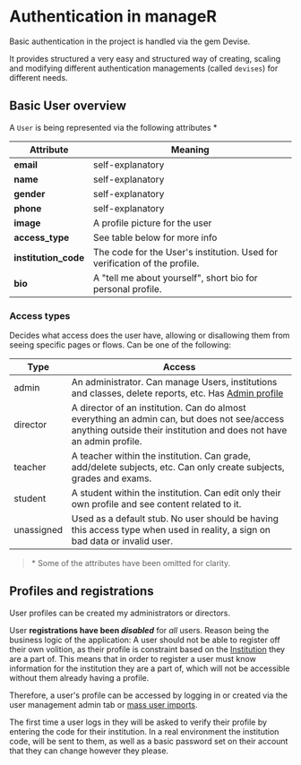 # Authentication in manageR

Basic authentication in the project is handled via the gem Devise.

It provides structured a very easy and structured way of creating, scaling and modifying different authentication managements (called `devises`) for different needs.

## Basic User overview
A `User` is being represented via the following attributes *

Attribute | Meaning
--- | --- |
**email** | self-explanatory |
**name** | self-explanatory |
**gender** | self-explanatory |
**phone** | self-explanatory |
**image** | A profile picture for the user |
**access_type** | See table below for more info |
**institution_code** | The code for the User's institution. Used for verification of the profile. |
**bio** | A "tell me about yourself", short bio for personal profile. |

### Access types
Decides what access does the user have, allowing or disallowing them from seeing specific pages or flows.
Can be one of the following:

Type | Access
--- | --- |
admin | An administrator. Can manage Users, institutions and classes, delete reports, etc. Has [Admin profile](./admin.md) |
director | A director of an institution. Can do almost everything an admin can, but does not see/access anything outside their institution and does not have an admin profile. |
teacher | A teacher within the institution. Can grade, add/delete subjects, etc. Can only create subjects, grades and exams. |
student | A student within the institution. Can edit only their own profile and see content related to it. |
unassigned | Used as a default stub. No user should be having this access type when used in reality, a sign on bad data or invalid user.|

> \* Some of the attributes have been omitted for clarity.

## Profiles and registrations
User profiles can be created my administrators or directors.

User **registrations have been _disabled_** for _all_ users. Reason being the business logic of the application:
A user should not be able to register off their own volition, as their profile is constraint based on the [Institution](../institution.md) they are a part of. This means that in order to register a user must know information for the institution they are a part of, which will not be accessible without them already having a profile.

Therefore, a user's profile can be accessed by logging in or created via the user management admin tab or [mass user imports](../future_development.md).

The first time a user logs in they will be asked to verify their profile by entering the code for their institution. In a real environment the institution code, will be sent to them, as well as a basic password set on their account that they can change however they please.
